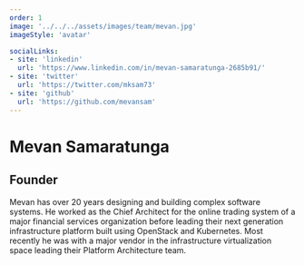 ```yaml
---
order: 1
image: '../../../assets/images/team/mevan.jpg'
imageStyle: 'avatar'

socialLinks:
- site: 'linkedin'
  url: 'https://www.linkedin.com/in/mevan-samaratunga-2685b91/'
- site: 'twitter'
  url: 'https://twitter.com/mksam73'
- site: 'github'
  url: 'https://github.com/mevansam'
---
```


# Mevan Samaratunga

## Founder

Mevan has over 20 years designing and building complex software systems. He worked as the Chief Architect for the online trading system of a major financial services organization before leading their next generation infrastructure platform built using OpenStack and Kubernetes. Most recently he was with a major vendor in the infrastructure virtualization space leading their Platform Architecture team.
